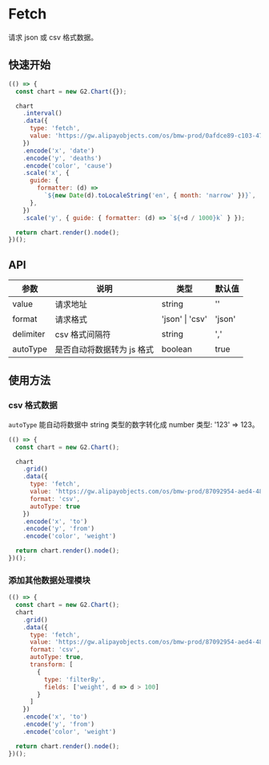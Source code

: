 # Fetch

请求 json 或 csv 格式数据。

## 快速开始

```js
(() => {
  const chart = new G2.Chart({});

  chart
    .interval()
    .data({
      type: 'fetch',
      value: 'https://gw.alipayobjects.com/os/bmw-prod/0afdce89-c103-479d-91f4-6cf604bcf200.json',
    })
    .encode('x', 'date')
    .encode('y', 'deaths')
    .encode('color', 'cause')
    .scale('x', {
      guide: {
        formatter: (d) =>
          `${new Date(d).toLocaleString('en', { month: 'narrow' })}`,
      },
    })
    .scale('y', { guide: { formatter: (d) => `${+d / 1000}k` } });

  return chart.render().node();
})();
```


## API

| 参数      | 说明                       | 类型            | 默认值 |
|-----------|----------------------------|-----------------|--------|
| value     | 请求地址                   | string          | ''     |
| format    | 请求格式                   | 'json' \| 'csv' | 'json' |
| delimiter | csv 格式间隔符             | string          | ','    |
| autoType  | 是否自动将数据转为 js 格式 | boolean         | true  |



## 使用方法

### csv 格式数据

`autoType` 能自动将数据中 string 类型的数字转化成 number 类型: '123' => 123。

```js
(() => {
  const chart = new G2.Chart();

  chart
    .grid()
    .data({
      type: 'fetch',
      value: 'https://gw.alipayobjects.com/os/bmw-prod/87092954-aed4-48b2-93ba-b07b255f04a2.csv',
      format: 'csv',
      autoType: true
    })
    .encode('x', 'to')
    .encode('y', 'from')
    .encode('color', 'weight')

  return chart.render().node();
})();
```
### 添加其他数据处理模块

```js
(() => {
  const chart = new G2.Chart();
  chart
    .grid()
    .data({
      type: 'fetch',
      value: 'https://gw.alipayobjects.com/os/bmw-prod/87092954-aed4-48b2-93ba-b07b255f04a2.csv',
      format: 'csv',
      autoType: true,
      transform: [
        {
          type: 'filterBy',
          fields: ['weight', d => d > 100]
        }
      ]
    })
    .encode('x', 'to')
    .encode('y', 'from')
    .encode('color', 'weight')

  return chart.render().node();
})();
```
